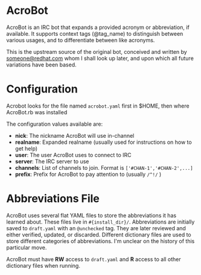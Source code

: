 AcroBot
=======
AcroBot is an IRC bot that expands a provided acronym or abbreviation, if available. It supports context tags (@tag_name) to distinguish between various usages, and to differentiate between like acronyms.

This is the upstream source of the original bot, conceived and written by someone@redhat.com whom I shall look up later, and upon which all future variations have been based.

Configuration
=============

Acrobot looks for the file named `acrobot.yaml` first in $HOME, then where AcroBot.rb was installed

The configuration values available are:

- **nick**: The nickname AcroBot will use in-channel
- **realname**: Expanded realname (usually used for instructions on how to get help)
- **user**: The user AcroBot uses to connect to IRC
- **server**: The IRC server to use
- **channels**: List of channels to join. Format is `['#CHAN-1','#CHAN-2',...]`
- **prefix**: Prefix for AcroBot to pay attention to (usually `/^!/` )

Abbreviations File
==================

AcroBot uses several flat YAML files to store the abbreviations it has learned about.
These files live in `#{install_dir}/`.
Abbreviations are initially saved to `draft.yaml` with an `@unchecked` tag. They are later reviewed and either verified, updated, or discarded. Different dictionary files are used to store different categories of abbreviations. I'm unclear on the history of this particular move.

AcroBot must have **RW** access to `draft.yaml` and **R** access to all other dictionary files when running.

